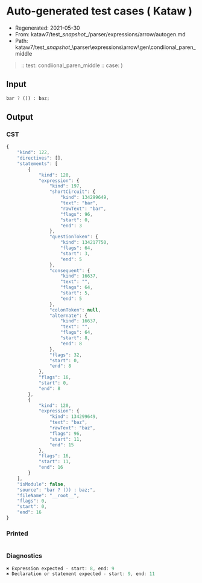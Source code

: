 # Auto-generated test cases ( Kataw )
- Regenerated: 2021-05-30
- From: kataw7/test\__snapshot__/parser/expressions/arrow/autogen.md
- Path: kataw7/test\__snapshot__\parser\expressions\arrow\gen\condiional_paren_middle
> :: test: condiional_paren_middle
> :: case: )
## Input

`````js
bar ? ()) : baz;
`````
## Output

### CST

```javascript
{
    "kind": 122,
    "directives": [],
    "statements": [
        {
            "kind": 120,
            "expression": {
                "kind": 197,
                "shortCircuit": {
                    "kind": 134299649,
                    "text": "bar",
                    "rawText": "bar",
                    "flags": 96,
                    "start": 0,
                    "end": 3
                },
                "questionToken": {
                    "kind": 134217750,
                    "flags": 64,
                    "start": 3,
                    "end": 5
                },
                "consequent": {
                    "kind": 16637,
                    "text": "",
                    "flags": 64,
                    "start": 5,
                    "end": 5
                },
                "colonToken": null,
                "alternate": {
                    "kind": 16637,
                    "text": "",
                    "flags": 64,
                    "start": 8,
                    "end": 8
                },
                "flags": 32,
                "start": 0,
                "end": 8
            },
            "flags": 16,
            "start": 0,
            "end": 8
        },
        {
            "kind": 120,
            "expression": {
                "kind": 134299649,
                "text": "baz",
                "rawText": "baz",
                "flags": 96,
                "start": 11,
                "end": 15
            },
            "flags": 16,
            "start": 11,
            "end": 16
        }
    ],
    "isModule": false,
    "source": "bar ? ()) : baz;",
    "fileName": "__root__",
    "flags": 0,
    "start": 0,
    "end": 16
}
```

### Printed

```javascript

```

### Diagnostics

```javascript
✖ Expression expected - start: 8, end: 9
✖ Declaration or statement expected - start: 9, end: 11

```

